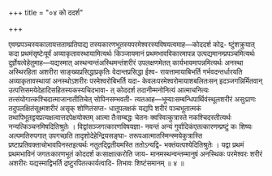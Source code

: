 +++
title = "०४ को ददर्श"

+++

एवम्प्रपञ्चस्यकालायत्तताम्प्रतिपाद्य तस्यकारणभूतस्यपरमेश्वरस्यविषयत्वमाह—कोददर्श कोद्र- ष्टुंशक्रुयात् कदा प्रथमंसृष्टेःपूर्वं अव्याकृतावस्थायामित्यर्थः किञ्जायमानं प्रथमभावविकारमापन्न उत्पद्यमानम्प्रपञ्चमित्यर्थः दुर्ज्ञेयत्वेहेतुमाह—यद्यस्मात् अस्थन्वन्तंअस्थिमन्तंशरीरं उपलक्षणमेतत् कार्यभावमापन्नमित्यर्थः अनस्था अस्थिरहिता अशरीरा साङ्ख्यप्रसिद्धाप्रकृतिः वेदान्तप्रसिद्धा ईश्व- रायत्तामायाबिभर्ति गर्भवदन्तर्धारयति अव्याकृतावस्थायां अनस्थोऽशरीरः परमेश्वरोबिभर्ति यदा- केवलःपरमेश्वरोमायाशबलितःसन् इदञ्जगन्निर्मितवान् उत्पत्तिसमयेदेहादिसहितस्यकस्यचिदभावा- त् कोददर्श तदानीम्मनोनित्यं आत्माचनित्यः तत्संयोगात्कश्चिदात्माजानातीतिचेत् सोपिनसम्भवती- त्यतआह—भूम्याःसम्बन्धिपार्थिवंस्थूलशरीरं असुःप्राणः तदुपलक्षितंसूक्ष्मशरीरं असृक् शोणितंसप्त- धातूपलक्षकं यद्यपि शरीरं पञ्चभूतात्मकं तथापिभूतद्वयप्रत्यक्षत्वात्तदपेक्षयोक्तम् आत्मा तैःसम्बद्धः चेतनः क्वस्वित्कुत्रास्ते नकश्चिदस्तीत्यर्थः नन्यत्किञ्चनमिषदितिश्रुतेः । विद्वांसञ्जगत्कारणविषयज्ञा- नवन्तं अन्यं गुर्वादिकंएतत्कारणम्प्रष्टुं कः शिष्यः अल्पमतिरुपगात् उपगच्छति तादृशोदेहेन्द्रियसङ्घा- तरूपआत्मातस्मिन्स्मयेकुत्रास्ति प्रष्टाप्रतिवक्ताचोभावपिनस्तइत्यर्थः नतुतद्द्वितीयमस्ति ततोऽन्यद्वि- भक्तंयत्पश्येदितिश्रुतेः । यद्वा प्रथमं प्रथमभाविनं जगतःकारणभूतं कोददर्श कःसाक्षात्करोति जाय- मानमस्थन्वन्तम्मानुषं अनस्थिकः परमेश्वरः शरीरं अशरीरः यद्यस्माद्विभर्ति द्रष्टुरपितत्कार्यत्वादि- तिभावः शिष्टंसमानम् ॥ ४ ॥